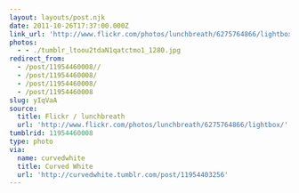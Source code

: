 ```yaml
---
layout: layouts/post.njk
date: 2011-10-26T17:37:00.000Z
link_url: 'http://www.flickr.com/photos/lunchbreath/6275764866/lightbox/'
photos:
  - - ./tumblr_ltoou2tdaN1qatctmo1_1280.jpg
redirect_from:
  - /post/11954460008//
  - /post/11954460008/
  - /post/11954460008/
  - /post/11954460008
slug: yIqVaA
source:
  title: Flickr / lunchbreath
  url: 'http://www.flickr.com/photos/lunchbreath/6275764866/lightbox/'
tumblrid: 11954460008
type: photo
via:
  name: curvedwhite
  title: Curved White
  url: 'http://curvedwhite.tumblr.com/post/11954403256'
---
```



